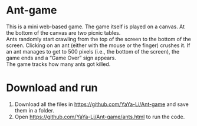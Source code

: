 # Ant-game
This is a mini web-based game. The game itself is played on a canvas.  At the bottom of the canvas are two picnic tables.  
Ants randomly start crawling from the top of the screen to the bottom of the screen.  Clicking on an ant (either with the mouse or the finger) crushes it. 
If an ant manages to get to 500 pixels (i.e., the bottom of the screen), the game ends and a “Game Over” sign appears.  
The game tracks how many ants got killed.


# Download and run
1. Download all the files in https://github.com/YaYa-Li/Ant-game and save them in a folder.
2. Open https://github.com/YaYa-Li/Ant-game/ants.html to run the code.
